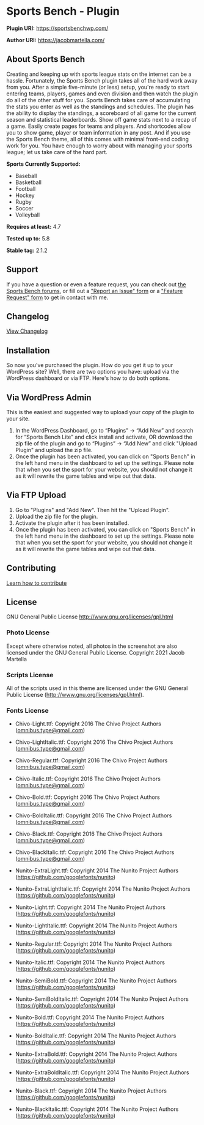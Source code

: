 # Sports Bench - Plugin

**Plugin URI:** https://sportsbenchwp.com/

**Author URI:** https://jacobmartella.com/

## About Sports Bench

Creating and keeping up with sports league stats on the internet can be a hassle. Fortunately, the Sports Bench plugin takes all of the hard work away from you. After a simple five-minute (or less) setup, you're ready to start entering teams, players, games and even division and then watch the plugin do all of the other stuff for you. Sports Bench takes care of accumulating the stats you enter as well as the standings and schedules. The plugin has the ability to display the standings, a scoreboard of all game for the current season and statistical leaderboards. Show off game stats next to a recap of a game. Easily create pages for teams and players. And shortcodes allow you to show game, player or team information in any post. And if you use the Sports Bench theme, all of this comes with minimal front-end coding work for you. You have enough to worry about with managing your sports league; let us take care of the hard part.

**Sports Currently Supported:**
- Baseball
- Basketball
- Football
- Hockey
- Rugby
- Soccer
- Volleyball

**Requires at least:** 4.7

**Tested up to:** 5.8

**Stable tag:** 2.1.2

## Support
If you have a question or even a feature request, you can check out [the Sports Bench forums](https://sportsbenchwp.com/forums/), or fill out a ["Report an Issue" form](https://sportsbenchwp.com/report-a-problem/) or a ["Feature Request" form](https://sportsbenchwp.com/feature-request/) to get in contact with me.

## Changelog
[View Changelog](changelog.md)

## Installation
So now you've purchased the plugin. How do you get it up to your WordPress site? Well, there are two options you have: upload via the WordPress dashboard or via FTP. Here's how to do both options.

## Via WordPress Admin
This is the easiest and suggested way to upload your copy of the plugin to your site.
1. In the WordPress Dashboard, go to “Plugins” -> “Add New” and search for “Sports Bench Lite” and click install and activate, OR download the zip file of the plugin and go to “Plugins” -> “Add New” and click \"Upload Plugin\" and upload the zip file.
2. Once the plugin has been activated, you can click on "Sports Bench" in the left hand menu in the dashboard to set up the settings. Please note that when you set the sport for your website, you should not change it as it will rewrite the game tables and wipe out that data.

## Via FTP Upload
1. Go to "Plugins" and "Add New". Then hit the "Upload Plugin".
2. Upload the zip file for the plugin.
3. Activate the plugin after it has been installed.
4. Once the plugin has been activated, you can click on "Sports Bench" in the left hand menu in the dashboard to set up the settings. Please note that when you set the sport for your website, you should not change it as it will rewrite the game tables and wipe out that data.

## Contributing
[Learn how to contribute](contributing.md)

## License
GNU General Public License
http://www.gnu.org/licenses/gpl.html

### Photo License
Except where otherwise noted, all photos in the screenshot are also licensed under the GNU General Public License. Copyright 2021 Jacob Martella

### Scripts License
All of the scripts used in this theme are licensed under the GNU General Public License (http://www.gnu.org/licenses/gpl.html).

### Fonts License
- Chivo-Light.ttf: Copyright 2016 The Chivo Project Authors (omnibus.type@gmail.com)
- Chivo-LightItalic.ttf: Copyright 2016 The Chivo Project Authors (omnibus.type@gmail.com)
- Chivo-Regular.ttf: Copyright 2016 The Chivo Project Authors (omnibus.type@gmail.com)
- Chivo-Italic.ttf: Copyright 2016 The Chivo Project Authors (omnibus.type@gmail.com)
- Chivo-Bold.ttf: Copyright 2016 The Chivo Project Authors (omnibus.type@gmail.com)
- Chivo-BoldItalic.ttf: Copyright 2016 The Chivo Project Authors (omnibus.type@gmail.com)
- Chivo-Black.ttf: Copyright 2016 The Chivo Project Authors (omnibus.type@gmail.com)
- Chivo-BlackItalic.ttf: Copyright 2016 The Chivo Project Authors (omnibus.type@gmail.com)

- Nunito-ExtraLight.ttf: Copyright 2014 The Nunito Project Authors (https://github.com/googlefonts/nunito)
- Nunito-ExtraLightItalic.ttf: Copyright 2014 The Nunito Project Authors (https://github.com/googlefonts/nunito)
- Nunito-Light.ttf: Copyright 2014 The Nunito Project Authors (https://github.com/googlefonts/nunito)
- Nunito-LightItalic.ttf: Copyright 2014 The Nunito Project Authors (https://github.com/googlefonts/nunito)
- Nunito-Regular.ttf: Copyright 2014 The Nunito Project Authors (https://github.com/googlefonts/nunito)
- Nunito-Italic.ttf: Copyright 2014 The Nunito Project Authors (https://github.com/googlefonts/nunito)
- Nunito-SemiBold.ttf: Copyright 2014 The Nunito Project Authors (https://github.com/googlefonts/nunito)
- Nunito-SemiBoldItalic.ttf: Copyright 2014 The Nunito Project Authors (https://github.com/googlefonts/nunito)
- Nunito-Bold.ttf: Copyright 2014 The Nunito Project Authors (https://github.com/googlefonts/nunito)
- Nunito-BoldItalic.ttf: Copyright 2014 The Nunito Project Authors (https://github.com/googlefonts/nunito)
- Nunito-ExtraBold.ttf: Copyright 2014 The Nunito Project Authors (https://github.com/googlefonts/nunito)
- Nunito-ExtraBoldItalic.ttf: Copyright 2014 The Nunito Project Authors (https://github.com/googlefonts/nunito)
- Nunito-Black.ttf: Copyright 2014 The Nunito Project Authors (https://github.com/googlefonts/nunito)
- Nunito-BlackItalic.ttf: Copyright 2014 The Nunito Project Authors (https://github.com/googlefonts/nunito)
